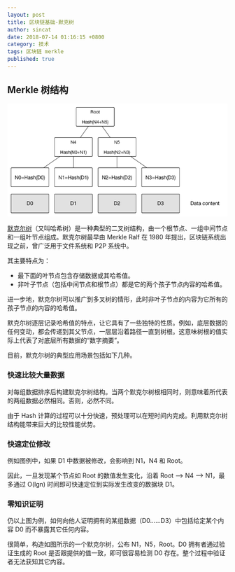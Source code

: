 ```yaml
---
layout: post
title: 区块链基础-默克树
author: sincat
date: 2018-07-14 01:16:15 +0800
category: 技术
tags: 区块链 merkle
published: true
---
```


## Merkle 树结构

![Merkle 树示例](/assets/images/block_chain/Merkle_tree.png)


[默克尔树](https://en.wikipedia.org/wiki/Merkle_tree)（又叫哈希树）是一种典型的二叉树结构，由一个根节点、一组中间节点和一组叶节点组成。默克尔树最早由 Merkle Ralf 在 1980 年提出，区块链系统出现之前，曾广泛用于文件系统和 P2P 系统中。

其主要特点为：

* 最下面的叶节点包含存储数据或其哈希值。
* 非叶子节点（包括中间节点和根节点）都是它的两个孩子节点内容的哈希值。


进一步地，默克尔树可以推广到多叉树的情形，此时非叶子节点的内容为它所有的孩子节点的内容的哈希值。

默克尔树逐层记录哈希值的特点，让它具有了一些独特的性质。例如，底层数据的任何变动，都会传递到其父节点，一层层沿着路径一直到树根。这意味树根的值实际上代表了对底层所有数据的“数字摘要”。

目前，默克尔树的典型应用场景包括如下几种。

### 快速比较大量数据

对每组数据排序后构建默克尔树结构。当两个默克尔树根相同时，则意味着所代表的两组数据必然相同。否则，必然不同。

由于 Hash 计算的过程可以十分快速，预处理可以在短时间内完成。利用默克尔树结构能带来巨大的比较性能优势。

### 快速定位修改

例如图例中，如果 D1 中数据被修改，会影响到 N1，N4 和 Root。

因此，一旦发现某个节点如 Root 的数值发生变化，沿着 Root --> N4 --> N1，最多通过 O(lgn) 时间即可快速定位到实际发生改变的数据块 D1。

### 零知识证明

仍以上图为例，如何向他人证明拥有的某组数据（D0……D3）中包括给定某个内容 D0 而不暴露其它任何内容。

很简单，构造如图所示的一个默克尔树，公布 N1，N5，Root。D0 拥有者通过验证生成的 Root 是否跟提供的值一致，即可很容易检测 D0 存在。整个过程中验证者无法获知其它内容。
